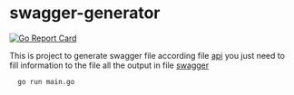 # swagger-generator

[![Go Report Card](https://goreportcard.com/badge/github.com/teq-quocbang/swagger-generator)](https://goreportcard.com/report/github.com/teq-quocbang/swagger-generator)

This is project to generate swagger file according file [api](./api.json) you just need to fill information to the file all the output in file [swagger](./swagger.yaml)

```bash
  go run main.go
```
